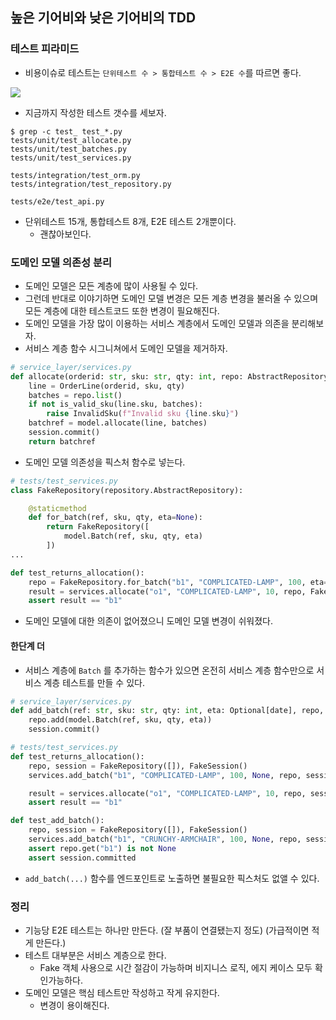 ## 높은 기어비와 낮은 기어비의 TDD

### 테스트 피라미드
- 비용이슈로 테스트는 `단위테스트 수 > 통합테스트 수 > E2E 수`를 따르면 좋다.

![](https://miro.medium.com/max/1400/1*Tcj3OsK8Kou7tCMQgeeCuw.png)
 
- 지금까지 작성한 테스트 갯수를 세보자.

```
$ grep -c test_ test_*.py
tests/unit/test_allocate.py
tests/unit/test_batches.py
tests/unit/test_services.py

tests/integration/test_orm.py
tests/integration/test_repository.py

tests/e2e/test_api.py
```

- 단위테스트 15개, 통합테스트 8개, E2E 테스트 2개뿐이다.
  - 괜찮아보인다.

### 도메인 모델 의존성 분리
- 도메인 모델은 모든 계층에 많이 사용될 수 있다.
- 그런데 반대로 이야기하면 도메인 모델 변경은 모든 계층 변경을 불러올 수 있으며 모든 계층에 대한 테스트코드 또한 변경이 필요해진다.
- 도메인 모델을 가장 많이 이용하는 서비스 계층에서 도메인 모델과 의존을 분리해보자.
- 서비스 계층 함수 시그니쳐에서 도메인 모델을 제거하자.

```python
# service_layer/services.py
def allocate(orderid: str, sku: str, qty: int, repo: AbstractRepository, session) -> str:
    line = OrderLine(orderid, sku, qty)
    batches = repo.list()
    if not is_valid_sku(line.sku, batches):
        raise InvalidSku(f"Invalid sku {line.sku}")
    batchref = model.allocate(line, batches)
    session.commit()
    return batchref
```

- 도메인 모델 의존성을 픽스처 함수로 넣는다.

```python
# tests/test_services.py
class FakeRepository(repository.AbstractRepository):

    @staticmethod
    def for_batch(ref, sku, qty, eta=None):
        return FakeRepository([
            model.Batch(ref, sku, qty, eta)
        ])
...

def test_returns_allocation():
    repo = FakeRepository.for_batch("b1", "COMPLICATED-LAMP", 100, eta=None)
    result = services.allocate("o1", "COMPLICATED-LAMP", 10, repo, FakeSession())
    assert result == "b1"
```

- 도메인 모델에 대한 의존이 없어졌으니 도메인 모델 변경이 쉬워졌다.

#### 한단계 더
- 서비스 계층에 `Batch` 를 추가하는 함수가 있으면 온전히 서비스 계층 함수만으로 서비스 계층 테스트를 만들 수 있다.

```python
# service_layer/services.py
def add_batch(ref: str, sku: str, qty: int, eta: Optional[date], repo, session):
    repo.add(model.Batch(ref, sku, qty, eta))
    session.commit()
```

```python
# tests/test_services.py
def test_returns_allocation():
    repo, session = FakeRepository([]), FakeSession()
    services.add_batch("b1", "COMPLICATED-LAMP", 100, None, repo, session)

    result = services.allocate("o1", "COMPLICATED-LAMP", 10, repo, session)
    assert result == "b1"

def test_add_batch():
    repo, session = FakeRepository([]), FakeSession()
    services.add_batch("b1", "CRUNCHY-ARMCHAIR", 100, None, repo, session)
    assert repo.get("b1") is not None
    assert session.committed
```

- `add_batch(...)` 함수를 엔드포인트로 노출하면 불필요한 픽스처도 없앨 수 있다.

### 정리
- 기능당 E2E 테스트는 하나만 만든다. (잘 부품이 연결됐는지 정도) (가급적이면 적게 만든다.)
- 테스트 대부분은 서비스 계층으로 한다.
  - Fake 객체 사용으로 시간 절감이 가능하며 비지니스 로직, 에지 케이스 모두 확인가능하다.
- 도메인 모델은 핵심 테스트만 작성하고 작게 유지한다.
  - 변경이 용이해진다.

